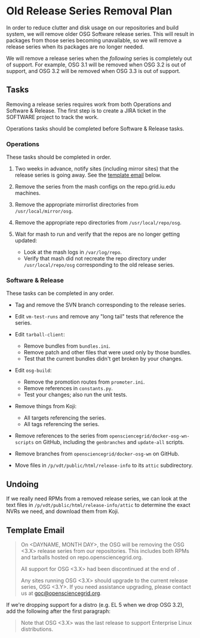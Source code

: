 Old Release Series Removal Plan
===============================

In order to reduce clutter and disk usage on our repositories and build system,
we will remove older OSG Software release series.  This will result in packages
from those series becoming unavailable, so we will remove a release series when
its packages are no longer needed.

We will remove a release series when the _following_ series is completely out
of support.  For example, OSG 3.1 will be removed when OSG 3.2 is out of
support, and OSG 3.2 will be removed when OSG 3.3 is out of support.


Tasks
-----

Removing a release series requires work from both Operations and Software &
Release.  The first step is to create a JIRA ticket in the SOFTWARE project to
track the work.

Operations tasks should be completed before Software & Release tasks.


### Operations

These tasks should be completed in order.

1.  Two weeks in advance, notify sites (including mirror sites) that the
    release series is going away.  See the [template email](#template-email)
    below.

2.  Remove the series from the mash configs on the repo.grid.iu.edu machines.

3.  Remove the appropriate mirrorlist directories from `/usr/local/mirror/osg`.

4.  Remove the appropriate repo directories from `/usr/local/repo/osg`.

5.  Wait for mash to run and verify that the repos are no longer getting
    updated:

    -  Look at the mash logs in `/var/log/repo`.
    -  Verify that mash did not recreate the repo directory under
       `/usr/local/repo/osg` corresponding to the old release series.

### Software & Release

These tasks can be completed in any order.

- Tag and remove the SVN branch corresponding to the release series.

- Edit `vm-test-runs` and remove any "long tail" tests that reference the
  series.

- Edit `tarball-client`:

    - Remove bundles from `bundles.ini`.
    - Remove patch and other files that were used only by those bundles.
    - Test that the current bundles didn't get broken by your changes.

- Edit `osg-build`:

    - Remove the promotion routes from `promoter.ini`.
    - Remove references in `constants.py`.
    - Test your changes; also run the unit tests.

- Remove things from Koji:

    - All targets referencing the series.
    - All tags referencing the series.

- Remove references to the series from `opensciencegrid/docker-osg-wn-scripts`
  on GitHub, including the `genbranches` and `update-all` scripts.

- Remove branches from `opensciencegrid/docker-osg-wn` on GitHub.

- Move files in `/p/vdt/public/html/release-info` to its `attic` subdirectory.


Undoing
-------

If we really need RPMs from a removed release series, we can look at the text
files in `/p/vdt/public/html/release-info/attic` to determine the exact NVRs we
need, and download them from Koji.



Template Email
--------------

>   On <DAYNAME, MONTH DAY>, the OSG will be removing the OSG <3.X> release
>   series from our repositories.  This includes both RPMs and tarballs hosted
>   on repo.opensciencegrid.org.
>
>   All support for OSG <3.X> had been discontinued at the end of <MONTH YEAR>.
>
>   Any sites running OSG <3.X> should upgrade to the current release series,
>   OSG <3.Y>.  If you need assistance upgrading, please contact us at
>   goc@opensciencegrid.org.

If we're dropping support for a distro (e.g. EL 5 when we drop OSG 3.2), add
the following after the first paragraph:

>   Note that OSG <3.X> was the last release to support Enterprise Linux <Z>
>   distributions.
